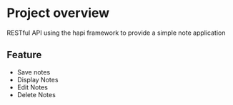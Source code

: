 # Project overview
RESTful API using the hapi framework to provide a simple note application

## Feature
* Save notes
* Display Notes
* Edit Notes
* Delete Notes

